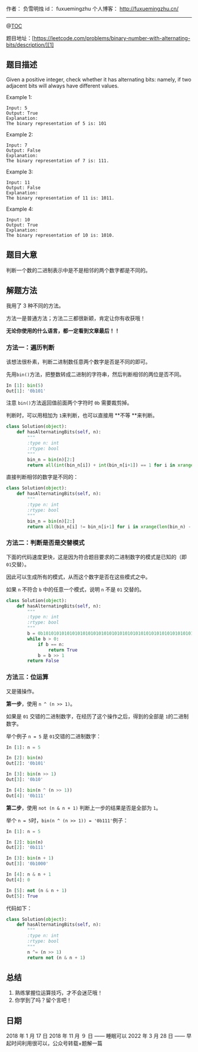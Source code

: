 
作者： 负雪明烛
id：	fuxuemingzhu
个人博客：	http://fuxuemingzhu.cn/

---
@[TOC](目录)

题目地址：[https://leetcode.com/problems/binary-number-with-alternating-bits/description/][1]


## 题目描述

Given a positive integer, check whether it has alternating bits: namely, if two adjacent bits will always have different values.

Example 1:

    Input: 5
    Output: True
    Explanation:
    The binary representation of 5 is: 101

Example 2:

    Input: 7
    Output: False
    Explanation:
    The binary representation of 7 is: 111.

Example 3:

    Input: 11
    Output: False
    Explanation:
    The binary representation of 11 is: 1011.

Example 4:

    Input: 10
    Output: True
    Explanation:
    The binary representation of 10 is: 1010.

## 题目大意

判断一个数的二进制表示中是不是相邻的两个数字都是不同的。

## 解题方法

我用了 3 种不同的方法。

方法一是普通方法；方法二三都很新颖，肯定让你有收获哦！

**无论你使用的什么语言，都一定看到文章最后！！**

### 方法一：遍历判断

该想法很朴素，判断二进制数任意两个数字是否是不同的即可。

先用`bin()`方法，把整数转成二进制的字符串，然后判断相邻的两位是否不同。

```python
In [1]: bin(5)
Out[1]: '0b101'
```

注意 `bin()`方法返回值前面两个字符时 `0b` 需要裁剪掉。

判断时，可以用相加为 `1`来判断，也可以直接用 **不等 **来判断。

```python
class Solution(object):
    def hasAlternatingBits(self, n):
        """
        :type n: int
        :rtype: bool
        """
        bin_n = bin(n)[2:]
        return all(int(bin_n[i]) + int(bin_n[i+1]) == 1 for i in xrange(len(bin_n) - 1))
```

直接判断相邻的数字是不同的：

```python
class Solution(object):
    def hasAlternatingBits(self, n):
        """
        :type n: int
        :rtype: bool
        """
        bin_n = bin(n)[2:]
        return all(bin_n[i] != bin_n[i+1] for i in xrange(len(bin_n) - 1))
```

### 方法二：判断是否是交替模式

下面的代码速度更快，这是因为符合题目要求的二进制数字的模式是已知的（即 `01`交替）。

因此可以生成所有的模式，从而这个数字是否在这些模式之中。

如果 `n` 不符合 `b` 中的任意一个模式，说明 `n` 不是 `01` 交替的。

```python
class Solution(object):
    def hasAlternatingBits(self, n):
        """
        :type n: int
        :rtype: bool
        """
        b = 0b1010101010101010101010101010101010101010101010101010101010101010
        while b > 0:
            if b == n:
                return True
            b = b >> 1
        return False
```

### 方法三：位运算

又是骚操作。

**第一步**，使用 `n ^ (n >> 1)`。

如果是 `01` 交错的二进制数字，在经历了这个操作之后，得到的全部是 `1`的二进制数字。

举个例子 `n = 5` 是 `01`交错的二进制数字：

```python
In [1]: n = 5

In [2]: bin(n)
Out[2]: '0b101'

In [3]: bin(n >> 1)
Out[3]: '0b10'

In [4]: bin(n ^ (n >> 1))
Out[4]: '0b111'
```

**第二步**，使用 ``not (n & n + 1)`` 判断上一步的结果是否是全部为 `1`。

举个 `n = 5`时，`bin(n ^ (n >> 1)) = '0b111'`例子：

```python
In [1]: n = 5

In [2]: bin(n)
Out[2]: '0b111'

In [3]: bin(n + 1)
Out[3]: '0b1000'

In [4]: n & n + 1
Out[4]: 0

In [5]: not (n & n + 1)
Out[5]: True
```

代码如下：

```python
class Solution(object):
    def hasAlternatingBits(self, n):
        """
        :type n: int
        :rtype: bool
        """
        n ^= (n >> 1)
        return not (n & n + 1)
```

## 总结

1. 熟练掌握位运算技巧，才不会迷茫哦！
2. 你学到了吗？留个言吧！

## 日期

2018 年 1 月 17 日 
2018 年 11 月 ９ 日 —— 睡眠可以
2022 年 3 月 28 日 —— 早起时间利用很可以，公众号转载+题解一篇

  [1]: https://leetcode.com/problems/binary-number-with-alternating-bits/description/